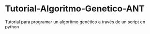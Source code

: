# Tutorial-Algoritmo-Genetico-ANT
Tutorial para programar un algoritmo genético a través de un script en python
